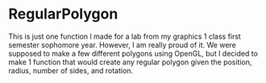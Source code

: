 # RegularPolygon
This is just one function I made for a lab from my graphics 1 class first semester sophomore year. However, I am really proud of it. We were supposed to make a few different polygons using OpenGL, but I decided to make 1 function that would create any regular polygon given the position, radius, number of sides, and rotation.
